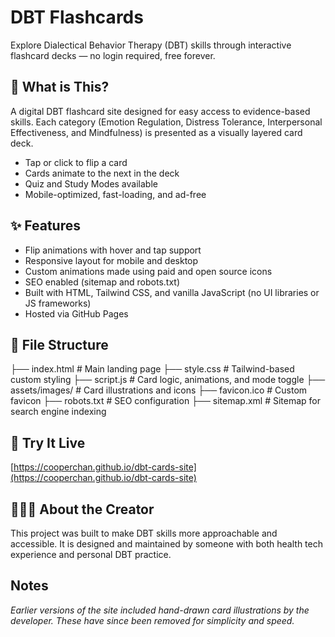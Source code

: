 # DBT Flashcards

Explore Dialectical Behavior Therapy (DBT) skills through interactive flashcard decks — no login required, free forever.

## 🧠 What is This?

A digital DBT flashcard site designed for easy access to evidence-based skills. Each category (Emotion Regulation, Distress Tolerance, Interpersonal Effectiveness, and Mindfulness) is presented as a visually layered card deck.

- Tap or click to flip a card  
- Cards animate to the next in the deck  
- Quiz and Study Modes available  
- Mobile-optimized, fast-loading, and ad-free  

## ✨ Features

- Flip animations with hover and tap support  
- Responsive layout for mobile and desktop  
- Custom animations made using paid and open source icons  
- SEO enabled (sitemap and robots.txt)  
- Built with HTML, Tailwind CSS, and vanilla JavaScript (no UI libraries or JS frameworks)
- Hosted via GitHub Pages  

## 📁 File Structure

├── index.html # Main landing page
├── style.css # Tailwind-based custom styling
├── script.js # Card logic, animations, and mode toggle
├── assets/images/ # Card illustrations and icons
├── favicon.ico # Custom favicon
├── robots.txt # SEO configuration
├── sitemap.xml # Sitemap for search engine indexing


## 🚀 Try It Live

[https://cooperchan.github.io/dbt-cards-site](https://cooperchan.github.io/dbt-cards-site)

## 👩🏾‍💻 About the Creator

This project was built to make DBT skills more approachable and accessible. It is designed and maintained by someone with both health tech experience and personal DBT practice.

## Notes

*Earlier versions of the site included hand-drawn card illustrations by the developer. These have since been removed for simplicity and speed.*

